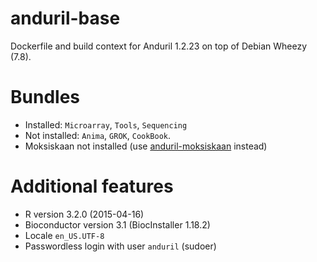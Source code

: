 # anduril-base

Dockerfile and build context for Anduril 1.2.23 on top of Debian Wheezy (7.8).

# Bundles

* Installed: `Microarray`, `Tools`, `Sequencing`
* Not installed: `Anima`, `GROK`, `CookBook`.
* Moksiskaan not installed (use [anduril-moksiskaan](https://github.com/Gig77/anduril-moksiskaan) instead)

# Additional features

* R version 3.2.0 (2015-04-16)
* Bioconductor version 3.1 (BiocInstaller 1.18.2)
* Locale `en_US.UTF-8`
* Passwordless login with user `anduril` (sudoer)

